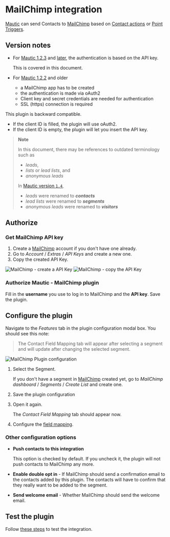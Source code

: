 # MailChimp integration

[Mautic] can send Contacts to [MailChimp] based on [Contact actions][testing] or [Point Triggers][points].

## Version notes

- For [Mautic 1.2.3][release-1.2.3] and [later][release-latest], the authentication is based on the API key.

  This is covered in this document.

- For [Mautic 1.2.2][release-1.2.2] and older
  - a MailChimp app has to be created
  - the authentication is made via oAuth2
  - Client key and secret credentials are needed for authentication
  - SSL (https) connection is required

This plugin is backward compatible.

- If the client ID is filled, the plugin will use oAuth2.
- If the client ID is empty, the plugin will let you insert the API key.

> **Note**
>
> In this document, there may be references to outdated terminology such as
>
> - _leads_,
> - _lists_ or _lead lists_, and
> - _anonymous leads_
>
> In [Mautic version `1.4`][release-1.4.0],
>
> - _leads_ were renamed to _**contacts**_
> - _lead lists_ were renamed to _**segments**_
> - _anonymous leads_ were renamed to _**visitors**_

[release-1.4.0]: <https://github.com/mautic/mautic/releases/tag/1.4.0>

## Authorize

### Get MailChimp API key

1. Create a [MailChimp] account if you don't have one already.
2. Go to *Account* / *Extras* / *API Keys* and create a new one.
3. Copy the created API Key.

![MailChimp - create a API Key](media/plugins-mailchimp-create-api-key.png "MailChimp - create a API Key")
![MailChimp - copy the API Key](media/plugins-mailchimp-copy-api-key.png "MailChimp - copy the API Key")

### Authorize Mautic - MailChimp plugin

Fill in the **username** you use to log in to MailChimp and the **API key**. Save the plugin.

## Configure the plugin

Navigate to the *Features* tab in the plugin configuration modal box. You should see this note:

> The Contact Field Mapping tab will appear after selecting a segment and will update after changing the selected segment.

![MailChimp Plugin configuration](media/plugins-mailchimp-configure.png "MailChimp Plugin configuration")

1. Select the Segment.

   If you don't have a segment in [MailChimp] created yet, go to *MailChimp dashboard* / *Segments* / *Create List* and create one.

1. Save the plugin configuration
1. Open it again.

   The *Contact Field Mapping* tab should appear now.

1. Configure the [field mapping].

### Other configuration options

- **Push contacts to this integration**

   This option is checked by default. If you uncheck it, the plugin will not push contacts to MailChimp any more.

- **Enable double opt in** - If MailChimp should send a confirmation email to the contacts added by this plugin. The contacts will have to confirm that they really want to be added to the segment.
- **Send welcome email** - Whether MailChimp should send the welcome email.

## Test the plugin

Follow [these steps][testing] to test the integration.

[mautic]: <https://mautic.org>
[Mautic]: <https://mautic.org>
[MailChimp]: <https://mailchimp.com>

[field mapping]: <field_mapping.html>
[testing]: <integration_test.html>
[points]: <./../points>

[release-latest]: <https://github.com/mautic/mautic/releases/latest>
[release-1.2.3]: <https://github.com/mautic/mautic/releases/tag/1.2.3>
[release-1.2.2]: <https://github.com/mautic/mautic/releases/tag/1.2.2>
